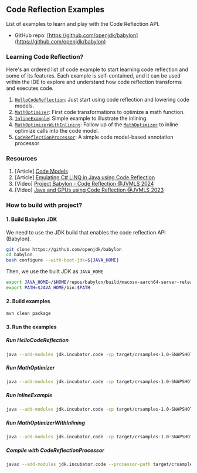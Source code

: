 ## Code Reflection Examples

List of examples to learn and play with the Code Reflection API.

- GitHub repo: [https://github.com/openjdk/babylon](https://github.com/openjdk/babylon)

### Learning Code Reflection?

Here's an ordered list of code example to start learning code reflection and some of its features.
Each example is self-contained, and it can be used within the IDE to explore and understand how code reflection
transforms and executes code.

1. [`HelloCodeReflection`](https://github.com/openjdk/babylon/blob/code-reflection/cr-examples/samples/src/main/java/oracle/code/samples/HelloCodeReflection.java): Just start using code reflection and lowering code models.
2. [`MathOptimizer`](https://github.com/openjdk/babylon/blob/code-reflection/cr-examples/samples/src/main/java/oracle/code/samples/MathOptimizer.java): First code transformations to optimize a math function.
3. [`InlineExample`](https://github.com/openjdk/babylon/blob/code-reflection/cr-examples/samples/src/main/java/oracle/code/samples/InliningExample.java): Simple example to illustrate the inlining.
4. [`MathOptimizerWithInlining`](https://github.com/openjdk/babylon/blob/code-reflection/cr-examples/samples/src/main/java/oracle/code/samples/MathOptimizerWithInlining.java): Follow up of the [`MathOptimizer`](https://github.com/openjdk/babylon/blob/code-reflection/cr-examples/samples/src/main/java/oracle/code/samples/MathOptimizer.java) to inline optimize calls into the code model.
5. [`CodeReflectionProcessor`](https://github.com/openjdk/babylon/blob/code-reflection/cr-examples/samples/src/main/java/oracle/code/samples/CodeReflectionProcessor.java): A simple code model-based annotation processor

### Resources

1. [Article] [Code Models](https://openjdk.org/projects/babylon/articles/code-models)
2. [Article] [Emulating C# LINQ in Java using Code Reflection
   ](https://openjdk.org/projects/babylon/articles/linq)
3. [Video] [Project Babylon - Code Reflection @JVMLS 2024](https://www.youtube.com/watch?v=6c0DB2kwF_Q)
4. [Video] [Java and GPUs using Code Reflection @JVMLS 2023](https://www.youtube.com/watch?v=lbKBu3lTftc)

### How to build with project?

#### 1. Build Babylon JDK

We need to use the JDK build that enables the code reflection API (Babylon).

```bash
git clone https://github.com/openjdk/babylon
cd babylon
bash configure --with-boot-jdk=${JAVA_HOME}
```

Then, we use the built JDK as `JAVA_HOME`

```bash
export JAVA_HOME=/$HOME/repos/babylon/build/macosx-aarch64-server-release/jdk/
export PATH=$JAVA_HOME/bin:$PATH
```

#### 2. Build examples

```bash
mvn clean package
```

#### 3. Run the examples


##### Run HelloCodeReflection

```bash
java --add-modules jdk.incubator.code -cp target/crsamples-1.0-SNAPSHOT.jar oracle.code.samples.HelloCodeReflection
```

##### Run MathOptimizer

```bash
java --add-modules jdk.incubator.code -cp target/crsamples-1.0-SNAPSHOT.jar oracle.code.samples.MathOptimizer
```

##### Run InlineExample

```bash
java --add-modules jdk.incubator.code -cp target/crsamples-1.0-SNAPSHOT.jar oracle.code.samples.InlineExample
```

##### Run MathOptimizerWithInlining

```bash
java --add-modules jdk.incubator.code -cp target/crsamples-1.0-SNAPSHOT.jar oracle.code.samples.MathOptimizerWithInlining
```

##### Compile with CodeReflectionProcessor

```bash
javac --add-modules jdk.incubator.code --processor-path target/crsamples-1.0-SNAPSHOT.jar -processor oracle.code.samples.CodeReflectionProcessor <.java files to compile>
```
